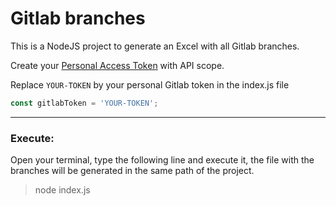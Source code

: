 # Gitlab branches

This is a NodeJS project to generate an Excel with all Gitlab branches.

Create your [Personal Access Token](https://gitlab.com/-/profile/personal_access_tokens) with API scope.

Replace ```YOUR-TOKEN``` by your personal Gitlab token in the index.js file

```js
const gitlabToken = 'YOUR-TOKEN';
```

---------------------

### Execute:

Open your terminal, type the following line and execute it, the file with the branches will be generated in the same path of the project.

 > node index.js
